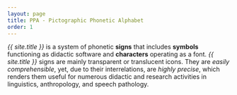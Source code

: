 ```yaml
---
layout: page
title: PPA - Pictographic Phonetic Alphabet
order: 1
---
```


<cite>{{ site.title }}</cite> is a system of phonetic **signs** that includes **symbols** functioning as didactic software and **characters**
operating as a font. <cite>{{ site.title }}</cite> signs are mainly transparent or translucent icons. They are *easily comprehensible*, yet,
due to their interrelations, are *highly precise*, which renders them useful for numerous didactic and research activities
in linguistics, anthropology, and speech pathology.
